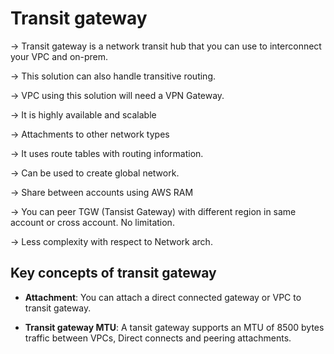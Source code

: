 # Transit gateway

-> Transit gateway is a network transit hub that you can use to interconnect your VPC and on-prem.

-> This solution can also handle transitive routing.

-> VPC using this solution will need a VPN Gateway.

-> It is highly available and scalable

-> Attachments to other network types

-> It uses route tables with routing information.

-> Can be used to create global network.

-> Share between accounts using AWS RAM

-> You can peer TGW (Tansist Gateway) with different region in same account or cross account. No limitation.

-> Less complexity with respect to Network arch.


## Key concepts of transit gateway

- **Attachment**: You can attach a direct connected gateway or VPC to transit gateway.

- **Transit gateway MTU**: A tansit gateway supports an MTU of 8500 bytes traffic between VPCs, Direct connects and peering attachments.


